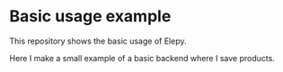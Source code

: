 # Basic usage example
This repository shows the basic usage of Elepy.

Here I make a small example of a basic backend where I save products.
